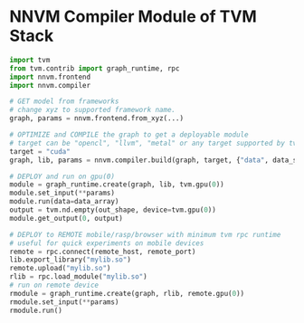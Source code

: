 <!--- Licensed to the Apache Software Foundation (ASF) under one -->
<!--- or more contributor license agreements.  See the NOTICE file -->
<!--- distributed with this work for additional information -->
<!--- regarding copyright ownership.  The ASF licenses this file -->
<!--- to you under the Apache License, Version 2.0 (the -->
<!--- "License"); you may not use this file except in compliance -->
<!--- with the License.  You may obtain a copy of the License at -->

<!---   http://www.apache.org/licenses/LICENSE-2.0 -->

<!--- Unless required by applicable law or agreed to in writing, -->
<!--- software distributed under the License is distributed on an -->
<!--- "AS IS" BASIS, WITHOUT WARRANTIES OR CONDITIONS OF ANY -->
<!--- KIND, either express or implied.  See the License for the -->
<!--- specific language governing permissions and limitations -->
<!--- under the License. -->

# NNVM Compiler Module of TVM Stack

```python
import tvm
from tvm.contrib import graph_runtime, rpc
import nnvm.frontend
import nnvm.compiler

# GET model from frameworks
# change xyz to supported framework name.
graph, params = nnvm.frontend.from_xyz(...)

# OPTIMIZE and COMPILE the graph to get a deployable module
# target can be "opencl", "llvm", "metal" or any target supported by tvm
target = "cuda"
graph, lib, params = nnvm.compiler.build(graph, target, {"data", data_shape}, params=params)

# DEPLOY and run on gpu(0)
module = graph_runtime.create(graph, lib, tvm.gpu(0))
module.set_input(**params)
module.run(data=data_array)
output = tvm.nd.empty(out_shape, device=tvm.gpu(0))
module.get_output(0, output)

# DEPLOY to REMOTE mobile/rasp/browser with minimum tvm rpc runtime
# useful for quick experiments on mobile devices
remote = rpc.connect(remote_host, remote_port)
lib.export_library("mylib.so")
remote.upload("mylib.so")
rlib = rpc.load_module("mylib.so")
# run on remote device
rmodule = graph_runtime.create(graph, rlib, remote.gpu(0))
rmodule.set_input(**params)
rmodule.run()
```
